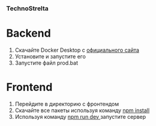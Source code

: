 ### TechnoStrelta
# Backend
1. Скачайте Docker Desktop с [официального сайта](https://www.docker.com/products/docker-desktop/)
2. Установите и запустите его
3. Запустите файл prod.bat

# Frontend
1. Перейдите в директорию с фронтендом
2. Скачайте все пакеты используя команду <ins>npm install </ins>
3. Используя команду  <ins>npm run dev </ins> запустите сервер
